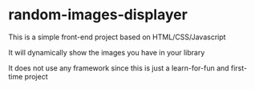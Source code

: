 # random-images-displayer

This is a simple front-end project based on HTML/CSS/Javascript

It will dynamically show the images you have in your library

It does not use any framework since this is just a learn-for-fun and first-time project
